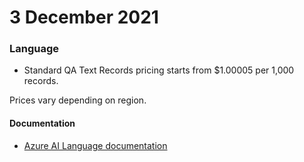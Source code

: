 # 3 December 2021

### Language

- Standard QA Text Records pricing starts from $1.00005 per 1,000 records.  

Prices vary depending on region.

#### Documentation

- [Azure AI Language documentation](https://learn.microsoft.com/en-us/azure/ai-services/language-service/overview)